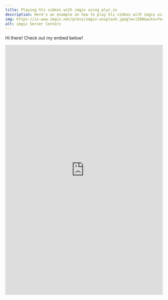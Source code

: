 ```yaml
---
title: Playing hls videos with imgix using plyr.io
description: Here's an example on how to play hls videos with imgix using a 3rd party platform called plyr.
img: https://ix-www.imgix.net/press/imgix-unsplash.jpeg?w=1200&auto=format,compress&cs=srgb
alt: imgix Server Centers
---
```


Hi there! Check out my embed below!

<iframe height="800" style="width: 100%;" scrolling="no" title="imgix + plyr with hls" src="https://codepen.io/jdawsonimgix/embed/OJjywgL?default-tab=html%2Cresult" frameborder="no" loading="lazy" allowtransparency="true" allowfullscreen="true">
  See the Pen <a href="https://codepen.io/jdawsonimgix/pen/OJjywgL">
  imgix + plyr with hls</a> by Jdawson (<a href="https://codepen.io/jdawsonimgix">@jdawsonimgix</a>)
  on <a href="https://codepen.io">CodePen</a>.
</iframe>
